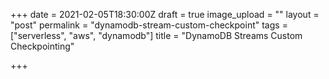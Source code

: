 +++
date = 2021-02-05T18:30:00Z
draft = true
image_upload = ""
layout = "post"
permalink = "dynamodb-stream-custom-checkpoint"
tags = ["serverless", "aws", "dynamodb"]
title = "DynamoDB Streams Custom Checkpointing"

+++
